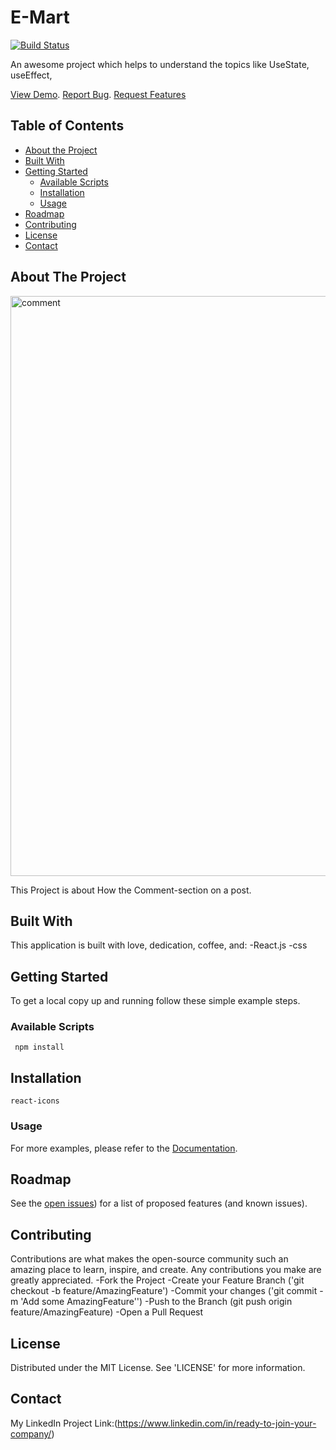 # E-Mart

[![Build Status](https://travis-ci.org/joemccann/dillinger.svg?branch=master)](https://travis-ci.org/joemccann/dillinger)

An awesome project which helps to understand the topics like UseState, useEffect,

[View Demo](https://stalwart-khapse-e9636a.netlify.app/). [Report Bug](https://github.com/Ravipal123). [Request Features](https://github.com/Ravipal123)

## Table of Contents
- [About the Project](#about-the-project)
- [Built With](#built-with)
- [Getting Started](#getting-started)
  - [Available Scripts](#prerequisites)
  - [Installation](#installation)
  - [Usage](#usage)
- [Roadmap](#roadmap)
- [Contributing](#contributing)
- [License](#license)
- [Contact](#contact)


## About The Project
<img width="928" alt="comment" src="https://github.com/Ravipal123/comment-section/assets/100295535/b4676ad0-fc2e-49aa-a656-1b9f85c73604">

This Project is about How the Comment-section on a post.

## Built With
This application is built with love, dedication, coffee, and:
-React.js
-css

## Getting Started
To get a local copy up and running follow these simple example steps.

### Available Scripts
``` npm install```

## Installation
```react-icons```

### Usage
For more examples, please refer to the [Documentation]([https://github.com/Ravipal123/e-commerce_pt](https://github.com/Ravipal123/comment-section)).

## Roadmap
See the [open issues](https://github.com/Ravipal123/comment-section)) for a list of proposed features (and known issues).

## Contributing
Contributions are what makes the open-source community such an amazing place to learn, inspire, and create. Any contributions you make are greatly appreciated.
-Fork the Project
-Create your Feature Branch ('git checkout -b feature/AmazingFeature')
-Commit your changes ('git commit -m 'Add some AmazingFeature'')
-Push to the Branch (git push origin feature/AmazingFeature)
-Open a Pull Request

## License
Distributed under the MIT License. See 'LICENSE' for more information.

## Contact
My LinkedIn Project Link:(https://www.linkedin.com/in/ready-to-join-your-company/)
